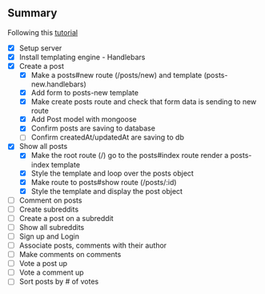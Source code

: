## Summary

Following this [tutorial](https://www.makeschool.com/academy/track/reddit-clone-in-node-js)


- [x] Setup server
- [x] Install templating engine - Handlebars
- [x] Create a post
    - [x] Make a posts#new route (/posts/new) and template (posts-new.handlebars)
    - [x] Add form to posts-new template
    - [x] Make create posts route and check that form data is sending to new route
    - [x] Add Post model with mongoose
    - [x] Confirm posts are saving to database
    - [ ] Confirm createdAt/updatedAt are saving to db
- [x] Show all posts
    - [x] Make the root route (/) go to the posts#index route render a posts-index template
    - [x] Style the template and loop over the posts object
    - [x] Make route to posts#show route (/posts/:id)
    - [x] Style the template and display the post object
- [ ] Comment on posts
- [ ] Create subreddits
- [ ] Create a post on a subreddit
- [ ] Show all subreddits
- [ ] Sign up and Login
- [ ] Associate posts, comments with their author
- [ ] Make comments on comments
- [ ] Vote a post up
- [ ] Vote a comment up
- [ ] Sort posts by # of votes
